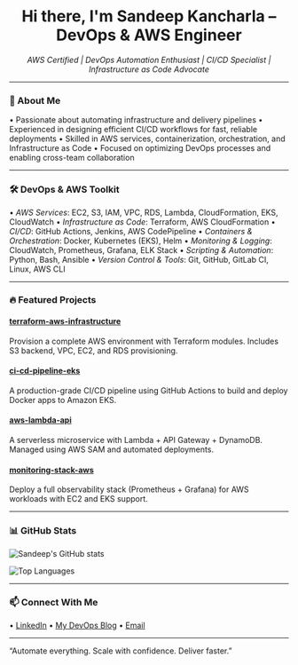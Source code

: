 <h1 align="center">Hi there, I'm Sandeep Kancharla – DevOps & AWS Engineer</h1>

<p align="center">
  <em>AWS Certified | DevOps Automation Enthusiast | CI/CD Specialist | Infrastructure as Code Advocate</em>
</p>

---

### 🚀 About Me

•⁠  ⁠Passionate about automating infrastructure and delivery pipelines
•⁠  ⁠Experienced in designing efficient CI/CD workflows for fast, reliable deployments
•⁠  ⁠Skilled in AWS services, containerization, orchestration, and Infrastructure as Code
•⁠  ⁠Focused on optimizing DevOps processes and enabling cross-team collaboration

---

### 🛠️ DevOps & AWS Toolkit

•⁠  ⁠*AWS Services*: EC2, S3, IAM, VPC, RDS, Lambda, CloudFormation, EKS, CloudWatch
•⁠  ⁠*Infrastructure as Code*: Terraform, AWS CloudFormation
•⁠  ⁠*CI/CD*: GitHub Actions, Jenkins, AWS CodePipeline
•⁠  ⁠*Containers & Orchestration*: Docker, Kubernetes (EKS), Helm
•⁠  ⁠*Monitoring & Logging*: CloudWatch, Prometheus, Grafana, ELK Stack
•⁠  ⁠*Scripting & Automation*: Python, Bash, Ansible
•⁠  ⁠*Version Control & Tools*: Git, GitHub, GitLab CI, Linux, AWS CLI

---

### 🔥 Featured Projects

#### [terraform-aws-infrastructure](https://github.com/yourusername/terraform-aws-infrastructure)
Provision a complete AWS environment with Terraform modules. Includes S3 backend, VPC, EC2, and RDS provisioning.

#### [ci-cd-pipeline-eks](https://github.com/yourusername/ci-cd-pipeline-eks)
A production-grade CI/CD pipeline using GitHub Actions to build and deploy Docker apps to Amazon EKS.

#### [aws-lambda-api](https://github.com/yourusername/aws-lambda-api)
A serverless microservice with Lambda + API Gateway + DynamoDB. Managed using AWS SAM and automated deployments.

#### [monitoring-stack-aws](https://github.com/yourusername/monitoring-stack-aws)
Deploy a full observability stack (Prometheus + Grafana) for AWS workloads with EC2 and EKS support.

---

### 📊 GitHub Stats

![Sandeep's GitHub stats](https://github-readme-stats.vercel.app/api?username=SandeepKancharla-04&show_icons=true&theme=radical)

![Top Languages](https://github-readme-stats.vercel.app/api/top-langs/?username=yourusername&layout=compact)

---

### 📫 Connect With Me

•⁠  ⁠[LinkedIn](https://linkedin.com/in/yourusername)
•⁠  ⁠[My DevOps Blog](https://yourblog.com)
•⁠  ⁠[Email](mailto:yourname@example.com)

---

“Automate everything. Scale with confidence. Deliver faster.”
